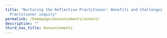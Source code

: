 ```yaml
---
title: "Nurturing the Reflective Practitioner: Benefits and Challenges of
  Practitioner inquiry"
permalink: /homepage/announcements/annon1/
description: ""
third_nav_title: Announcements
---
```

